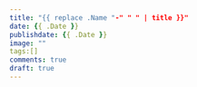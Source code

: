 ```yaml
---
title: "{{ replace .Name "-" " " | title }}"
date: {{ .Date }}
publishdate: {{ .Date }}
image: ""
tags:[]
comments: true
draft: true
---
```

